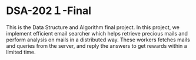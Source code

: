 # DSA-202１-Final

This is the Data Structure and Algorithm final project. 
In this project, we implement efficient email searcher which helps retrieve precious mails and perform analysis on mails in a distributed way. 
These workers fetches mails and queries from the server, and reply the answers to get rewards within a limited time.
